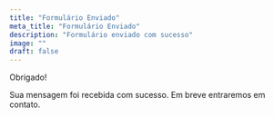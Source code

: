 ```yaml
---
title: "Formulário Enviado"
meta_title: "Formulário Enviado"
description: "Formulário enviado com sucesso"
image: ""
draft: false
---
```


Obrigado!

Sua mensagem foi recebida com sucesso. Em breve entraremos em contato.


